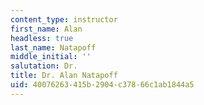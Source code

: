 ```yaml
---
content_type: instructor
first_name: Alan
headless: true
last_name: Natapoff
middle_initial: ''
salutation: Dr.
title: Dr. Alan Natapoff
uid: 40076263-415b-2904-c378-66c1ab1844a5
---
```

